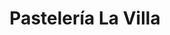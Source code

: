 ---
title: "Pastelería La Villa"
url: /madrid/pasteleria-la-villa-avenida-de-la-gran-via-de-hortaleza/
shop: pastelería
---